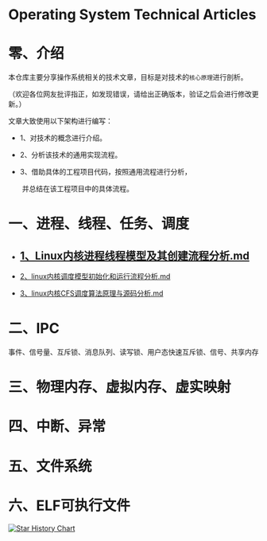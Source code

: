 # Operating System Technical Articles
# 零、介绍

本仓库主要分享操作系统相关的技术文章，目标是对技术的`核心原理`进行剖析。

（欢迎各位网友批评指正，如发现错误，请给出正确版本，验证之后会进行修改更新。）



文章大致使用以下架构进行编写：

* 1、对技术的概念进行介绍。

* 2、分析该技术的通用实现流程。

* 3、借助具体的工程项目代码，按照通用流程进行分析，

    ​      并总结在该工程项目中的具体流程。



# 一、进程、线程、任务、调度

* ##  [1、Linux内核进程线程模型及其创建流程分析.md](docs/1、Linux内核进程线程模型及其创建流程分析.md) 

*  [2、linux内核调度模型初始化和运行流程分析.md](docs/2、linux内核调度模型初始化和运行流程分析.md) 

*  [3、linux内核CFS调度算法原理与源码分析.md](docs/3、linux内核CFS调度算法原理与源码分析.md) 



# 二、IPC

事件、信号量、互斥锁、消息队列、读写锁、用户态快速互斥锁、信号、共享内存



# 三、物理内存、虚拟内存、虚实映射





# 四、中断、异常





# 五、文件系统







# 六、ELF可执行文件





[![Star History Chart](https://api.star-history.com/svg?repos=https://github.com/ShareTechnologyForFree/OperatingSystemTechnicalArticles&type=Date)](https://star-history.com/#https://github.com/ShareTechnologyForFree/OperatingSystemTechnicalArticles&Date)
